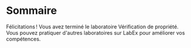# Sommaire

Félicitations ! Vous avez terminé le laboratoire Vérification de propriété. Vous pouvez pratiquer d'autres laboratoires sur LabEx pour améliorer vos compétences.
